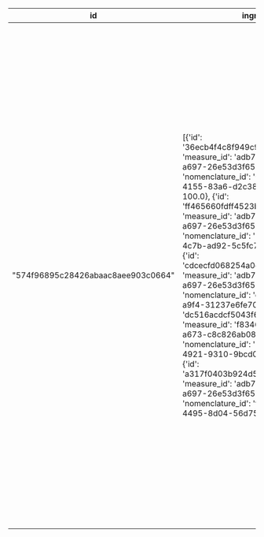 |id|ingredients|name|remark|steps|
|---|---|---|---|---|
|"574f96895c28426abaac8aee903c0664"|[{'id': '36ecb4f4c8f949c98342ca5dbae90aba', 'measure_id': 'adb7510f-687d-428f-a697-26e53d3f65b7', 'name': '', 'nomenclature_id': '0c101a7e-5934-4155-83a6-d2c388fcc11a', 'value': 100.0}, {'id': 'ff465660fdff4523bd9b93b7a199985b', 'measure_id': 'adb7510f-687d-428f-a697-26e53d3f65b7', 'name': '', 'nomenclature_id': '39d9349d-28fa-4c7b-ad92-5c5fc7cf93da', 'value': 80.0}, {'id': 'cdcecfd068254a0d86d93b6920658d63', 'measure_id': 'adb7510f-687d-428f-a697-26e53d3f65b7', 'name': '', 'nomenclature_id': 'de92caf7-731c-44cf-a9f4-31237e6fe707', 'value': 70.0}, {'id': 'dc516acdcf5043f6a63847aad2a52871', 'measure_id': 'f8346e8b-7260-4db8-a673-c8c826ab08b7', 'name': '', 'nomenclature_id': '3ce75449-05e8-4921-9310-9bcd0be7095b', 'value': 1.0}, {'id': 'a317f0403b924d548a9442ff0f581a96', 'measure_id': 'adb7510f-687d-428f-a697-26e53d3f65b7', 'name': '', 'nomenclature_id': 'fc389d90-2c41-4495-8d04-56d75acff008', 'value': 5.0}]|"Вафли хрустящие в вафельнице"|"10 порций. Время приготовления - 20 мин."|[{'id': 'b882d1d7f23f40409ca0849dd1376054', 'name': '', 'step': ['Как испечь вафли хрустящие в вафельнице? Подготовьте необходимые продукты. Из данного количества у меня получилось {n} штук диаметром около {diam} см.', {'n': 8, 'diam': 10}]}, {'id': 'b79a9268ce384888b0549f84689cd6fb', 'name': '', 'step': 'Масло положите в сотейник с толстым дном. Растопите его на маленьком огне на плите, на водяной бане либо в микроволновке.'}, {'id': 'dd4409ab625041dcaa1eea9cab608686', 'name': '', 'step': 'Добавьте в теплое масло сахар. Перемешайте венчиком до полного растворения сахара. От тепла сахар довольно быстро растает.'}, {'id': 'aa4e8064398b403c872afecc8240bf39', 'name': '', 'step': 'Добавьте в масло яйцо. Предварительно все-таки проверьте масло, не горячее ли оно, иначе яйцо может свариться. Перемешайте яйцо с маслом до однородности.'}, {'id': '6d915ebd68ad4cc3a08c8333a4b4b141', 'name': '', 'step': 'Всыпьте муку, добавьте ванилин.'}, {'id': 'e05794f646e24bf09ced0e07919d4ad5', 'name': '', 'step': 'Перемешайте массу венчиком до состояния гладкого однородного теста.'}, {'id': '95e71a11a62c435eb5c44a79f16003d8', 'name': '', 'step': 'Разогрейте вафельницу по инструкции к ней. У меня очень старая, еще советских времен электровафельница. Она может и не очень красивая, но печет замечательно! Я не смазываю вафельницу маслом, в тесте достаточно жира, да и к ней уже давно ничего не прилипает. Но вы смотрите по своей модели. Выкладывайте тесто по столовой ложке. Можно класть немного меньше теста, тогда вафли будут меньше и их получится больше.'}, {'id': '71dd61af938246f5b75538ca70447723', 'name': '', 'step': 'Пеките вафли несколько минут до золотистого цвета. Осторожно откройте вафельницу, она очень горячая! Снимите вафлю лопаткой. Горячая она очень мягкая, как блинчик.'}]|
